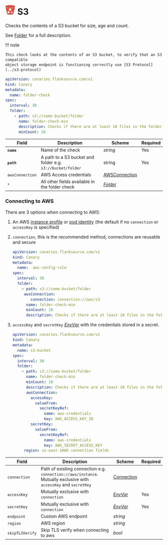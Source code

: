 # <img src='https://raw.githubusercontent.com/flanksource/flanksource-ui/main/src/icons/s3Bucket.svg' style='height: 32px'/> S3

Checks the contents of a S3 bucket for size, age and count.

See [Folder](../folder) for a full description.

!!! note

    This check looks at the contents of an S3 bucket, to verify that an S3 compatible
    object storage endpoint is functioning correctly use [S3 Protocol](../s3-protocol)

```yaml title="folder-check.yaml"
apiVersion: canaries.flanksource.com/v1
kind: Canary
metadata:
  name: folder-check
spec:
  interval: 30
  folder:
    - path: s3://some-bucket/folder
      name: folder-check-min
      description: Checks if there are at least 10 files in the folder
      minCount: 10
```

| Field      | Description                                                | Scheme                | Required |
| ---------- | ---------------------------------------------------------- | --------------------- | -------- |
| **`name`** | Name of the check                                          | *string*              | Yes      |
| **`path`** | A path to a S3 bucket and folder e.g. `s3://bucket/folder` | string                | Yes      |
| `awsConnection` | AWS Access credentials | [AWSConnection](#aws-connection) |  |
| `*`          | All other fields available in the folder check             | [*Folder*](../folder) |          |

### Connecting to AWS

There are 3 options when connecting to AWS:

1. An AWS [instance profile](https://docs.aws.amazon.com/AWSEC2/latest/UserGuide/iam-roles-for-amazon-ec2.html) or [pod identity](https://docs.aws.amazon.com/eks/latest/userguide/pod-configuration.html) (the default if no `connection` or `accessKey` is specified)
2. `connection`, this is the recommended method, connections are reusable and secure

    ```yaml title="aws-connection.yaml"
    apiVersion: canaries.flanksource.com/v1
    kind: Canary
    metadata:
      name:  aws-config-rule
    spec:
      interval: 30
      folder:
        - path: s3://some-bucket/folder
         awsConnection:
            connection: connection://aws/s3
          name: folder-check-min
          minCount: 10
          description: Checks if there are at least 10 files in the folder

    ```

3. `accessKey` and `secretKey` [*EnvVar*](../../concepts/authentication/#envvar) with the credentials stored in a secret.

    ```yaml title="aws.yaml"
    apiVersion: canaries.flanksource.com/v1
    kind: Canary
    metadata:
      name: s3-bucket
    spec:
      interval: 30
      folder:
        - path: s3://some-bucket/folder
          name: folder-check-min
          minCount: 10
          description: Checks if there are at least 10 files in the folder
          awsConnection:
            accessKey:
              valueFrom:
                secretKeyRef:
                  name: aws-credentials
                  key: AWS_ACCESS_KEY_ID
            secretKey:
              valueFrom:
                secretKeyRef:
                  name: aws-credentials
                  key: AWS_SECRET_ACCESS_KEY
         region: us-east-1AWS connection fields
| Field           | Description                                                  | Scheme                                            | Required |
| --------------- | ------------------------------------------------------------ | ------------------------------------------------- | -------- |
| `connection`    | Path of existing connection e.g. `connection://aws/instance`. Mutually exclusive with `accessKey` and `secretKey` | [Connection](../concepts/connections)             |          |
| `accessKey`     | Mutually exclusive with `connection`                         | [*EnvVar*](../../concepts/authentication/#envvar) | Yes      |
| `secretKey`     | Mutually exclusive with `connection`                         | [*EnvVar*](../../concepts/authentication/#envvar) | Yes      |
| `endpoint`      | Custom AWS endpoint                                          | *string*                                          |          |
| `region`        | AWS region                                                   | *string*                                          |          |
| `skipTLSVerify` | Skip TLS verify when connecting to aws                       | *bool*                                            |          |